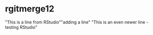 # rgitmerge12
"This is a line from RStudio""adding a line" 
"This is an even newer line - testing RStudio"

